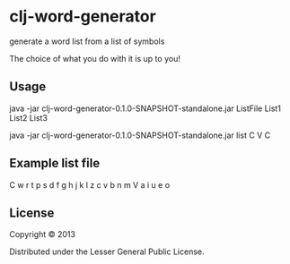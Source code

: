 # clj-word-generator

generate a word list from a list of symbols

The choice of what you do with it is up to you!

## Usage

java -jar clj-word-generator-0.1.0-SNAPSHOT-standalone.jar  ListFile List1 List2 List3

java -jar clj-word-generator-0.1.0-SNAPSHOT-standalone.jar  list C V C

## Example list file

C w r t p s d f g h j k l z c v b n m
V a i u e o

## License

Copyright © 2013

Distributed under the Lesser General Public License.
